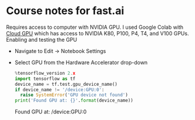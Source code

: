 # Course notes for fast.ai

Requires access to computer with NVIDIA GPU. I used Google Colab with [Cloud GPU](https://cloud.google.com/gpu) which has access to NVIDIA K80, P100, P4, T4, and V100 GPUs. Enabling and testing the GPU
* Navigate to Edit → Notebook Settings
* Select GPU from the Hardware Accelerator drop-down

  ```python
  %tensorflow_version 2.x
  import tensorflow as tf
  device_name = tf.test.gpu_device_name()
  if device_name != '/device:GPU:0':
    raise SystemError('GPU device not found')
  print('Found GPU at: {}'.format(device_name))
  ```
  Found GPU at: /device:GPU:0
